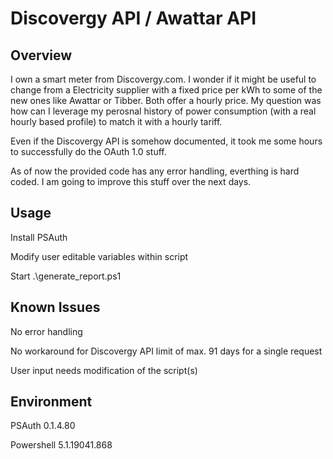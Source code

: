 # Discovergy API / Awattar API

## Overview

I own a smart meter from Discovergy.com. I wonder if it might be useful to change from a Electricity supplier with a fixed price per kWh to some of the new ones like Awattar or Tibber. Both offer a hourly price.
My question was how can I leverage my perosnal history of power consumption (with a real hourly based profile) to match it with a hourly tariff.

Even if the Discovergy API is somehow documented, it took me some hours to successfully do the OAuth 1.0 stuff.

As of now the provided code has any error handling, everthing is hard coded. I am going to improve this stuff over the next days.

## Usage

Install PSAuth

Modify user editable variables within script

Start .\generate_report.ps1


## Known Issues

No error handling

No workaround for Discovergy API limit of max. 91 days for a single request

User input needs modification of the script(s)

## Environment

PSAuth 0.1.4.80

Powershell 5.1.19041.868
